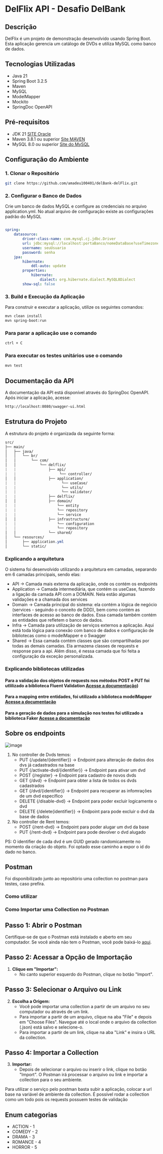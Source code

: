 # DelFlix API - Desafio DelBank

## Descrição
DelFlix é um projeto de demonstração desenvolvido usando Spring Boot. Esta aplicação gerencia um catálogo de DVDs e utiliza MySQL como banco de dados.

## Tecnologias Utilizadas
- Java 21
- Spring Boot 3.2.5
- Maven
- MySQL 
- ModelMapper
- Mockito
- SpringDoc OpenAPI

## Pré-requisitos
- JDK 21 [SITE Oracle](https://www.oracle.com/br/java/technologies/downloads/)
- Maven 3.8.1 ou superior [Site MAVEN](https://maven.apache.org/download.cgi)
- MySQL 8.0 ou superior [Site do MySQL](https://www.mysql.com/downloads/)

## Configuração do Ambiente

### 1. Clonar o Repositório
```sh
git clone https://github.com/amadeu100401/delBank-delFlix.git
```

### 2. Configurar o Banco de Dados
Crie um banco de dados MySQL e configure as credenciais no arquivo application.yml.
No atual arquivo de configuração existe as configurações padrão do MySQL

```yaml

spring:
    datasource:
        driver-class-name: com.mysql.cj.jdbc.Driver
        url: jdbc:mysql://localhost:portaBanco/nomeDataBase?useTimezone=true@serverTimeZone=UTC
        username: seuUsuario
        password: senha
    jpa: 
        hibernate:
            ddl-auto: update
        properties:
            hibernate:
                dialect: org.hibernate.dialect.MySQL8Dialect
        show-sql: false
```
### 3. Build e Execução da Aplicação
Para construir e executar a aplicação, utilize os seguintes comandos:
```sh
mvn clean install
mvn spring-boot:run
```
### Para parar a aplicação use o comando
```sh
ctrl + C
```
### Para executar os testes unitários use o comando
```sh
mvn test
```
## Documentação da API
A documentação da API está disponível através do SpringDoc OpenAPI. Após iniciar a aplicação, acesse:
```sh
http://localhost:8080/swagger-ui.html
```
## Estrutura do Projeto
A estrutura do projeto é organizada da seguinte forma:
``` css
src/
├── main/
│   ├── java/
│   │   └── br/
│   │       └── com/
│   │           └── delflix/
|   |               ├── api/
|   |                    └── controller/
│   │               ├── application/
|   |                     └── useCase/
|   |                     └── utils/
|   |                     └── validator/
|   |               ├── delflix/
│   │               ├── domain/
|   |                   └── entity
|   |                   └── repository
|   |                   └── service
│   │               ├── infrastructure/
|   |                   └── configuration
|   |                   └── repository
│   │               └── shared/
│   └── resources/
│       ├── application.yml
│       └── static/
```
### Explicando a arquitetura
O sistema foi desenvolvido utilizando a arquitetura em camadas, separando em 6 camadas principais, sendo elas:
- API -> Camada mais externa da aplicação, onde os contém os endpoints
- Application -> Camada intermediária, que contém os useCase, fazendo a ligação da camada API com a DOMAIN. Nela estão algumas validações e a chamada dos services
- Domain -> Camada principal do sistema: ela contém a lógica de negócio (services - seguindo o conceito de DDD), bem como contém as interfaces de acesso ao banco de dados. Essa camada também contém as entidades que refletem o banco de dados.
- Infra -> Camada para utilização de serviços externos a aplicação. Aqui está toda lógica para conexão com banco de dados e configuração de bibliotecas como o modelMapper e o Swagger
- Shared -> Essa camada contém classes que são compartilhadas por todas as demais camadas. Ela armazena classes de requests e response para a api. Além disso, é nessa camada que foi feita a configuração da exceção personalizada.

### Explicando bibliotecas utilizadas
#### Para a validação dos objetos de requests nos métodos POST e PUT foi utlilizado a biblioteca Fluent Validation [Acesse a documentação](https://mvallim.github.io/java-fluent-validator/))
#### Para a mapping entre entidades, foi utilizado a biblioteca modelMapper [Acesse a documentação](https://modelmapper.org/)
#### Para a geração de dados para a simulação nos testes foi utilizado a biblioteca Faker [Acesse a documentação](https://github.com/DiUS/java-faker)

## Sobre os endpoints 
![image](https://github.com/amadeu100401/delBank-delFlix/assets/54649985/33087ba7-96b1-4da7-abc9-78d3c8eaada8)

1. No controller de Dvds temos:
    - PUT {/update/{identifier}} -> Endpoint para alteração de dados dos dvs já cadastrados na base
    - PUT {/activate-dvd/{identifier}} -> Endpoint para ativar um dvd
    - POST {/register} -> Endpoint para cadastro de novos dvds
    - GET {/dvd} -> Endpoint para obter a lista de todos os dvds cadastrados
    - GET {/dvd/{identifier}} -> Endpoint para recuperar as infomrações de um dvd específico
    - DELETE {/disable-dvd} -> Endpoint para poder excluir logicamente o dvd
    - DELETE {/delete{identifier}} -> Endpoint para pode excluir o dvd da base de dados
2. No controller de Rent temos:
    - POST {/rent-dvd} -> Endpoint para poder alugar um dvd da base
    - PUT {/rent-dvd} -> Endpoint para pode devolver o dvd alugado

PS: O identifier de cada dvd é um GUID gerado randomicamente no momento da criação do objeto. Foi optado esse caminho a expor o id do dado no banco.
      
## Postman
Foi disponibilizado junto ao repositório uma collection no postman para testes, caso prefira.
### Como utilizar
### Como Importar uma Collection no Postman
## Passo 1: Abrir o Postman
Certifique-se de que o Postman está instalado e aberto em seu computador. Se você ainda não tem o Postman, você pode baixá-lo [aqui](https://www.postman.com/downloads/).

## Passo 2: Acessar a Opção de Importação

1. **Clique em "Importar":**
   - No canto superior esquerdo do Postman, clique no botão "Import".

## Passo 3: Selecionar o Arquivo ou Link

2. **Escolha a Origem:**
   - Você pode importar uma collection a partir de um arquivo no seu computador ou através de um link. 
   - Para importar a partir de um arquivo, clique na aba "File" e depois em "Choose Files". Navegue até o local onde o arquivo da collection (.json) está salvo e selecione-o.
   - Para importar a partir de um link, clique na aba "Link" e insira o URL da collection. 

## Passo 4: Importar a Collection

3. **Importar:**
   - Depois de selecionar o arquivo ou inserir o link, clique no botão "Import". O Postman irá processar o arquivo ou link e importar a collection para o seu ambiente.

Para utilizar o serviço pelo postman basta subir a aplicação, colocar a url base na variável de ambiente da collection.
É possível rodar a collection como um todo pois os requests possuem testes de validação

## Enum categorias
- ACTION - 1
- COMEDY - 2
- DRAMA - 3
- ROMANCE - 4
- HORROR - 5
